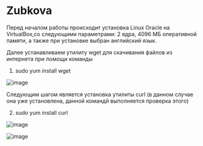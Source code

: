 # Zubkova
Перед началом работы происходит установка Linux Oracle на VirtualBox,со следующими параметрами: 2 ядра, 4096 МБ оперативной памяти, а также при установке выбран английский язык.

Далее устанавливаем утилиту wget для скачивания файлов из интернета при помощи команды 
1. sudo yum install wget

![image](https://github.com/user-attachments/assets/114fb24a-a55b-4207-a564-203b0ee8d767)

Следующим шагом является установка утилиты curl (в данном случае она уже установлена, данной командй выполняется проверка этого)

2. sudo yum install curl

![image](https://github.com/user-attachments/assets/dad724e6-c0a5-4ed3-a06e-513f58b8e51d)

![image](https://github.com/user-attachments/assets/549be8ec-851b-4948-9d5a-08092ec8c970)


